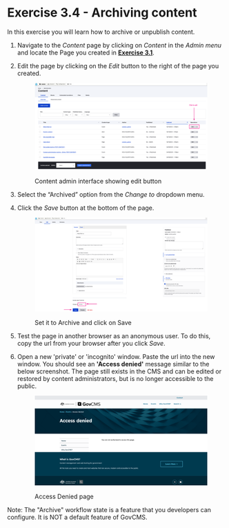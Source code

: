 # Exercise 3.4 - Archiving content

In this exercise you will learn how to archive or unpublish content.

1. Navigate to the _Content_ page by clicking on _Content_ in the _Admin menu_ and locate the Page you created in [**Exercise 3.1**](Exercise-3-1-Create-some-content.md).
2.  Edit the page by clicking on the _Edit_ button to the right of the page you created.

    <figure><img src="../.gitbook/assets/image (13).png" alt=""><figcaption><p>Content admin interface showing edit button</p></figcaption></figure>
3. Select the “Archived” option from the _Change to_ dropdown menu.
4.  Click the _Save_ button at the bottom of the page.

    <figure><img src="../.gitbook/assets/image (1) (1) (1) (1) (1) (1) (1) (1).png" alt=""><figcaption><p>Set it to Archive and click on Save</p></figcaption></figure>
5. Test the page in another browser as an anonymous user. To do this, copy the url from your browser after you click _Save_.&#x20;
6.  Open a new 'private' or 'incognito' window. Paste the url into the new window. You should see an **'Access denied'** message similar to the below screenshot. The page still exists in the CMS and can be edited or restored by content administrators, but is no longer accessible to the public.

    <figure><img src="../.gitbook/assets/image (2) (1) (1) (1).png" alt=""><figcaption><p>Access Denied page</p></figcaption></figure>



Note: The "Archive" workflow state is a feature that you developers can configure. It is NOT a default feature of GovCMS.
